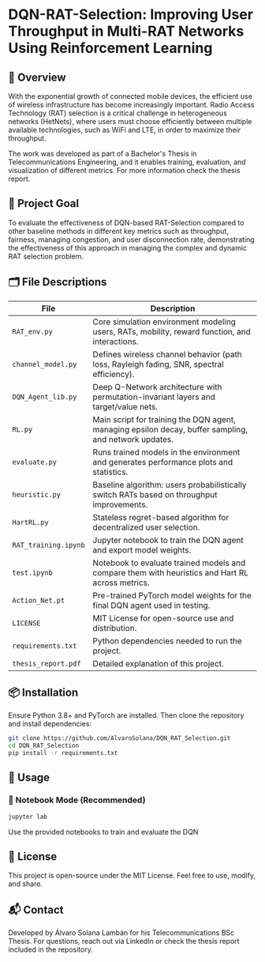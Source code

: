 # DQN-RAT-Selection:  Improving User Throughput in Multi-RAT Networks Using Reinforcement Learning

## 📡 Overview

With the exponential growth of connected mobile devices, the efficient use of wireless infrastructure has become increasingly important. Radio Access Technology (RAT) selection is a critical challenge in heterogeneous networks (HetNets), where users must choose efficiently between multiple available technologies, such as WiFi and LTE, in order to maximize their throughput.

The work was developed as part of a Bachelor's Thesis in Telecommunications Engineering, and it enables training, evaluation, and visualization of different metrics. For more information check the thesis report.

## 🎯 Project Goal

To evaluate the effectiveness of DQN-based RAT-Selection compared to other baseline methods in different key metrics such as throughput, fairness,  managing congestion, and user disconnection rate, demonstrating the effectiveness of this approach in managing the complex and dynamic RAT selection problem.

## 🗂️ File Descriptions

| File | Description |
|------|-------------|
| `RAT_env.py` | Core simulation environment modeling users, RATs, mobility, reward function, and interactions. |
| `channel_model.py` | Defines wireless channel behavior (path loss, Rayleigh fading, SNR, spectral efficiency). |
| `DQN_Agent_lib.py` | Deep Q-Network architecture with permutation-invariant layers and target/value nets. |
| `RL.py` | Main script for training the DQN agent, managing epsilon decay, buffer sampling, and network updates. |
| `evaluate.py` | Runs trained models in the environment and generates performance plots and statistics. |
| `heuristic.py` | Baseline algorithm: users probabilistically switch RATs based on throughput improvements. |
| `HartRL.py` | Stateless regret-based algorithm for decentralized user selection. |
| `RAT_training.ipynb` | Jupyter notebook to train the DQN agent and export model weights. |
| `test.ipynb` | Notebook to evaluate trained models and compare them with heuristics and Hart RL across metrics. |
| `Action_Net.pt` | Pre-trained PyTorch model weights for the final DQN agent used in testing. |
| `LICENSE` | MIT License for open-source use and distribution. |
| `requirements.txt` | Python dependencies needed to run the project. |
| `thesis_report.pdf` | Detailed explanation of this project. |


## 📦 Installation

Ensure Python 3.8+ and PyTorch are installed. Then clone the repository and install dependencies:

```bash
git clone https://github.com/AlvaroSolana/DQN_RAT_Selection.git
cd DQN_RAT_Selection
pip install -r requirements.txt
```

## 🚀 Usage

### 📓 Notebook Mode (Recommended)

```bash
jupyter lab
```
Use the provided notebooks to train and evaluate the DQN

## 📄 License

This project is open-source under the MIT License. Feel free to use, modify, and share.

## 📬 Contact

Developed by Álvaro Solana Lambán for his Telecommunications BSc Thesis. For questions, reach out via LinkedIn or check the thesis report included in the repository.
